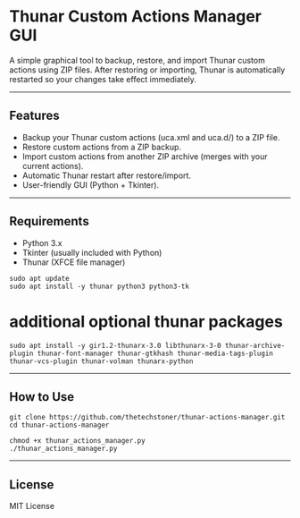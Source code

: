 # Thunar Custom Actions Manager GUI

A simple graphical tool to backup, restore, and import Thunar custom actions using ZIP files.
After restoring or importing, Thunar is automatically restarted so your changes take effect immediately.

---

## Features

- Backup your Thunar custom actions (uca.xml and uca.d/) to a ZIP file.
- Restore custom actions from a ZIP backup.
- Import custom actions from another ZIP archive (merges with your current actions).
- Automatic Thunar restart after restore/import.
- User-friendly GUI (Python + Tkinter).

---

## Requirements

- Python 3.x
- Tkinter (usually included with Python)
- Thunar (XFCE file manager)
```
sudo apt update
sudo apt install -y thunar python3 python3-tk
```
# additional optional thunar packages
```
sudo apt install -y gir1.2-thunarx-3.0 libthunarx-3-0 thunar-archive-plugin thunar-font-manager thunar-gtkhash thunar-media-tags-plugin thunar-vcs-plugin thunar-volman thunarx-python
```
---

## How to Use
```
git clone https://github.com/thetechstoner/thunar-actions-manager.git
cd thunar-actions-manager

chmod +x thunar_actions_manager.py
./thunar_actions_manager.py
```
---

## License

MIT License
